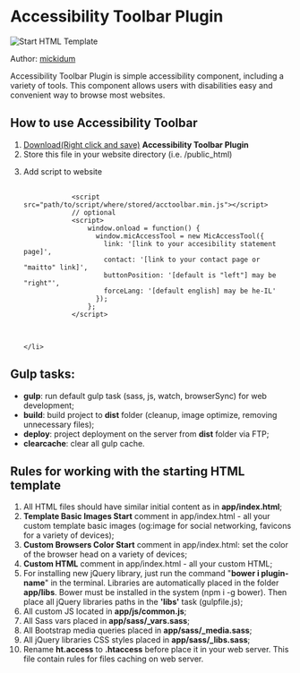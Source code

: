 <h1>Accessibility Toolbar Plugin</h1>

<p>
	<img src="https://raw.githubusercontent.com/agragregra/optimizedhtml-start-template/master/app/img/preview.jpg" alt="Start HTML Template">
</p>
<p>Author: <a href="http://webworks.ga">mickidum</a></p>
<p>
Accessibility Toolbar Plugin is simple accessibility component, including a variety of tools.
This component allows users with disabilities easy and convenient way to browse most websites.
</p>

<h2>How to use Accessibility Toolbar</h2>

<ol>
	<li><a href="https://raw.githubusercontent.com/mickidum/acc_toolbar/master/acctoolbar/acctoolbar.min.js">Download(Right click and save)</a> <strong>Accessibility Toolbar Plugin</strong></li>
	<li>Store this file in your website directory (i.e. /public_html)</li>
	<li>
		<p>Add script to website</p>
		<div class="language-js highlighter-rouge">
			<div class="highlight">
				<pre class="highlight">
					<code>
			&lt;script src="path/to/script/where/stored/acctoolbar.min.js"&gt;&lt;/script&gt;
			// optional
			&lt;script&gt;
				window.onload = function() {	
				  window.micAccessTool = new MicAccessTool({
				  	link: '[link to your accesibility statement page]',
				  	contact: '[link to your contact page or "maitto" link]',
				  	buttonPosition: '[default is "left"] may be "right"',
				  	forceLang: '[default english] may be he-IL'
				  });
				};
			&lt;/script&gt;
		</code>
				</pre>
			</div>
		</div>
		
	</li>
</ol>

<h2>Gulp tasks:</h2>

<ul>
	<li><strong>gulp</strong>: run default gulp task (sass, js, watch, browserSync) for web development;</li>
	<li><strong>build</strong>: build project to <strong>dist</strong> folder (cleanup, image optimize, removing unnecessary files);</li>
	<li><strong>deploy</strong>: project deployment on the server from <strong>dist</strong> folder via FTP;</li>
	<li><strong>clearcache</strong>: clear all gulp cache.</li>
</ul>

<h2>Rules for working with the starting HTML template</h2>

<ol>
	<li>All HTML files should have similar initial content as in <strong>app/index.html</strong>;</li>
	<li><strong>Template Basic Images Start</strong> comment in app/index.html - all your custom template basic images (og:image for social networking, favicons for a variety of devices);</li>
	<li><strong>Custom Browsers Color Start</strong> comment in app/index.html: set the color of the browser head on a variety of devices;</li>
	<li><strong>Custom HTML</strong> comment in app/index.html - all your custom HTML;</li>
	<li>For installing new jQuery library, just run the command "<strong>bower i plugin-name</strong>" in the terminal. Libraries are automatically placed in the folder <strong>app/libs</strong>. Bower must be installed in the system (npm i -g bower). Then place all jQuery libraries paths in the <strong>'libs'</strong> task (gulpfile.js);</li>
	<li>All custom JS located in <strong>app/js/common.js</strong>;</li>
	<li>All Sass vars placed in <strong>app/sass/_vars.sass</strong>;</li>
	<li>All Bootstrap media queries placed in <strong>app/sass/_media.sass</strong>;</li>
	<li>All jQuery libraries CSS styles placed in <strong>app/sass/_libs.sass</strong>;</li>
	<li>Rename <strong>ht.access</strong> to <strong>.htaccess</strong> before place it in your web server. This file contain rules for files caching on web server.</li>
</ol>
